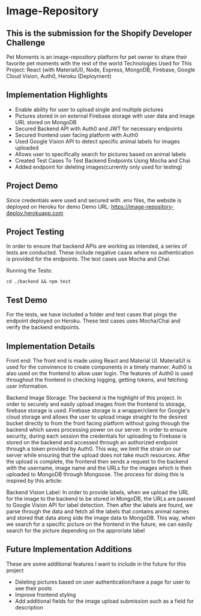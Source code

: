 # Image-Repository
## This is the submission for the Shopify Developer Challenge
Pet Moments is an image-repository platform for pet owner to share their favorite pet moments with the rest of the world
Technologies Used for This Project: React (with MaterialUI), Node, Express, MongoDB, Firebase, Google Cloud Vision, Auth0, Heroku (Deployment)

## Implementation Highlights
- Enable ability for user to upload single and multiple pictures
- Pictures stored in on external Firebase storage with user data and image URL stored on MongoDB 
- Secured Backend API with Auth0 and JWT for necessary endpoints
- Secured frontend user facing platform with Auth0
- Used Google Vision API to detect specific animal labels for images uploaded
- Allows user to specifically search for pictures based on animal labels 
- Created Test Cases To Test Backend Endpoints Using Mocha and Chai
- Added endpoint for deleting images(currently only used for testing)

## Project Demo
Since credentials were used and secured with .env files, the website is deployed on Heroku for demo
Demo URL: https://image-repository-deploy.herokuapp.com

## Project Testing
In order to ensure that backend APIs are working as intended, a series of tests are conducted. These include negative cases where no authentication is provided for the endpoints. The test cases use Mocha and Chai.

Running the Tests:
```
cd ./backend && npm test
```

## Test Demo
For the tests, we have included a folder and test cases that pings the endpoint deployed on Heroku. These test cases uses Mocha/Chai and verify the backend endpoints.

## Implementation Details
Front end: The front end is made using React and Material UI. MaterialUI is used for the convinence to create components in a timely manner. Auth0 is also used on the frontend to allow user login. The features of Auth0 is used throughout the frontend in checking logging, getting tokens, and fetching user information.

Backend Image Storage: The backend is the highlight of this project. In order to securely and easily upload images from the frontend to storage, firebase storage is used. Firebase storage is a wrapper/client for Google's cloud storage and allows the user to upload image straight to the desired bucket directly to from the front facing platform without going through the backend which saves processing power on our server. In order to ensure security, 
during each session the credentials for uploading to Firebase is stored on the backend and accessed through an authorized endpoint through a token provided by Auth0. This way, we limit the strain on our server while ensuring that the upload does not take much resources. After the upload is complete, the frontend then sends a request to the backend
with the username, image name and the URLs for the images which is then uploaded to MongoDB through Mongoose. The process for doing this is inspired by this article: 

Backend Vision Label: In order to provide labels, when we upload the URL for the image to the backend to be stored in MongoDB, the URLs are passed to Google Vision API for label detection. Then after the labels are found, we parse through the data and fetch all the labels that contains animal names and stored that data along side the image data
to MongoDB. This way, when we search for a specific picture on the frontend in the future, we can easily search for the picture depending on the approriate label

## Future Implementation Additions
These are some additional features I want to include in the future for this project
- Deleting pictures based on user authentication/have a page for user to see their posts
- Improve frontend styling
- Add additional fields for the image upload submission such as a field for description

